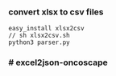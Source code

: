 ### convert xlsx to csv files

```
easy_install xlsx2csv
// sh xlsx2csv.sh
python3 parser.py
```

### # excel2json-oncoscape
